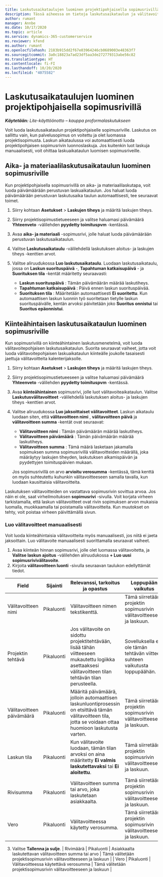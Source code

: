 ```yaml
---
title: Laskutusaikataulujen luominen projektipohjaisella sopimusrivillä
description: Tässä aiheessa on tietoja laskutusaikataulun ja välitavoitteiden luomisesta sopimusriveille.
author: rumant
manager: Annbe
ms.date: 10/17/2020
ms.topic: article
ms.service: dynamics-365-customerservice
ms.reviewer: kfend
ms.author: rumant
ms.openlocfilehash: 2183b915dd2f67e03964246cb0689003e48363f7
ms.sourcegitcommit: 3a0c18823a7ad23df5aa3de272779313abe56c82
ms.translationtype: HT
ms.contentlocale: fi-FI
ms.lasthandoff: 10/20/2020
ms.locfileid: "4075582"
---
```

# <a name="creating-invoice-schedules-on-a-project-based-contract-line"></a>Laskutusaikataulujen luominen projektipohjaisella sopimusrivillä

_**Käytetään:** Lite-käyttöönotto – kauppa proformalaskutukseen_


Voit luoda laskutusaikataulun projektipohjaiselle sopimusriville. Laskutus on sallittu vain, kun palvelusopimus on voitettu ja olet luomassa projektisopimusta. Laskun aikataulussa voi automaattisesti luoda projektipohjaisen sopimusrivin luonnoslaskuja. Jos kuitenkin luot laskuja manuaalisesti, voit ohittaa laskuaikataulun luomisen sopimusriveille.

## <a name="create-a-time-and-material-invoice-schedule-for-a-contract-line"></a>Aika- ja materiaalilaskutusaikataulun luominen sopimusriville

Kun projektipohjaisella sopimusrivillä on aika- ja materiaalilaskutapa, voit luoda päivämäärään perustuvan laskuaikataulun. Jos haluat luoda päivämäärään perustuvan laskutusaika taulun automaattisesti, tee seuraavat toimet.

1. Siirry kohtaan **Asetukset** > **Laskujen tiheys** ja määritä laskujen tiheys.
2. Siirry projektisopimustietueeseen ja valitse haluamasi päivämäärä **Yhteenveto** -välilehden **pyydetty toimituspvm** -kentässä.
3. Avaa **aika- ja materiaali** -sopimusrivi, jolle haluat luoda päivämäärään perustuvan laskutusaikataulun. 
4. Valitse **Laskutusaikataulu** -välilehdellä laskutuksen aloitus- ja laskujen tiheys -kenttien arvot.
5. Valitse aliruudukossa **Luo laskutusaikataulu**. Luodaan laskutusaikataulu, jossa on **Laskun suorituspäivä** -, **Tapahtuman katkaisupäivä** - ja **Suorituksen tila** -kentät määritetty seuraavasti:

    - **Laskun suorituspäivä** : Tämän päivämäärän määrää laskutiheys.
    - **Tapahtuman katkaisupäivä** : Päivä ennen laskun suorituspäivää.
    - **Suorituksen tila** : Määritetään automaattisesti **Ei suoritettu**. Kun automaattisen laskun luonnin työ suoritetaan tietylle laskun suorituspäivälle, kentän arvoksi päivitetään joko **Suoritus onnistui** tai **Suoritus epäonnistui**.


## <a name="create-a-fixed-price-invoice-schedule-for-a-contract-line"></a>Kiinteähintaisen laskutusaikataulun luominen sopimusriville

Kun sopimusrivillä on kiinteähintainen laskutusmenetelmä, voit luoda välitavoitepohjaisen laskutusaikataulun. Suorita seuraavat vaiheet, jotta voit luoda välitavoitepohjaisen laskuaikataulun kiinteälle joukolle tasaisesti jaettuja välitavoitteita kalenterijaksolle.

1. Siirry kohtaan **Asetukset** > **Laskujen tiheys** ja määritä laskujen tiheys.
2. Siirry projektisopimustietueeseen ja valitse haluamasi päivämäärä **Yhteenveto** -välilehden **pyydetty toimituspvm** -kentässä.
3. Avaa **kiinteähintainen** sopimusrivi, jolle luot välitavoiteaikataulun. Valitse **Laskutusvälitavoitteet** -välilehdellä laskutuksen aloitus- ja laskujen tiheys -kenttien arvot. 
4. Valitse aliruudukossa **Luo jaksoittaiset välitavoitteet**. Laskun aikataulu luodaan siten, että **välitavoitteen nimi** , **välitavoitteen päivä** ja **välitavoitteen summa** -kentät ovat seuraavat:

    - **Välitavoitteen nimi** : Tämän päivämäärän määrää laskutiheys.
    - **Välitavoitteen päivämäärä** : Tämän päivämäärän määrää laskutiheys.
    - **Välitavoitteen summa** : Tämä määrä lasketaan jakamalla sopimuksen summa sopimusrivillä välitavoitteiden määrällä, joka määräytyy laskujen tiheyden, laskutuksen alkamispäivän ja pyydettyjen toimituspäivien mukaan.

    Jos sopimusrivillä on arvo **arvioitu verosumma** -kentässä, tämä kenttä on myös suhteutettu kuhunkin välitavoitteeseen samalla tavalla, kun luodaan kausittaisia välitavoitteita.

Laskutuksen välitavoitteiden on vastattava sopimusrivin sovittua arvoa. Jos näin ei ole, saat virheilmoituksen **sopimusrivi** -sivulla. Voit korjata virheen tarkistamalla, että laskun välitavoitteet ovat rivin sopimuksen arvon mukaisia luomalla, muokkaamalla tai poistamalla välitavoitteita. Kun muutokset on tehty, voit poistaa virheen päivittämällä sivun.

### <a name="manually-create-milestones"></a>Luo välitavoitteet manuaalisesti

Voit luoda kiinteähintaisia välitavoitteita myös manuaalisesti, jos niitä ei jaeta jaksoittain. Luo välitavoite manuaalisesti suorittamalla seuraavat vaiheet.

1. Avaa kiinteän hinnan sopimusrivi, jolle olet luomassa välitavoitetta, ja **Valitse laskun ajoitus** -välilehden aliruudukossa **+ Luo uusi sopimusrivivälitavoite**. 
2. Kirjoita **välitavoitteen luonti** -sivulla seuraavan taulukon edellyttämät tiedot.

| Field | Sijainti | Relevanssi, tarkoitus ja opastus | Loppupään vaikutus |
| --- | --- | --- | --- |
| Välitavoitteen nimi | Pikaluonti | Välitavoitteen nimen tekstikenttä. | Tämä siirretään projektin sopimusrivin välitavoitteeseen ja laskuun. |
| Projektin tehtävä | Pikaluonti | Jos välitavoite on sidottu projektitehtävään, lisää tähän viitteeseen mukautettu logiikka asettaaksesi välitavoitteen tilan tehtävän tilan perusteella. | Sovelluksella ei ole tämän tehtävän viitteen suhteen vaikutusta loppupäähän. |
| Välitavoitteen päivämäärä | Pikaluonti | Määritä päivämäärä, jolloin automaattisen laskunluontiprosessin on etsittävä tämän välitavoitteen tila, jotta se voidaan ottaa huomioon laskutusta varten. | Tämä siirretään projektin sopimusrivin välitavoitteeseen ja laskuun. |
| Laskun tila | Pikaluonti | Kun välitavoite luodaan, tämän tilan arvoksi on aina määritetty **Ei valmis laskutettavaksi** tai **Ei aloitettu**. | Tämä siirretään projektin sopimusrivin välitavoitteeseen ja laskuun. |
| Rivisumma | Pikaluonti | Välitavoitteen summa tai arvo, joka laskutetaan asiakkaalta. | Tämä siirretään projektin sopimusrivin välitavoitteeseen ja laskuun. |
| Vero | Pikaluonti | Välitavoitteessa käytetty verosumma. | Tämä siirretään projektin sopimusrivin välitavoitteeseen ja laskuun. |

3. Valitse **Tallenna ja sulje**.
| Rivimäärä | Pikaluonti | Asiakkaalta laskutettavan välitavoitteen summa tai arvo | Tämä välitetään projektisopimusrivin välitavoitteeseen ja laskuun | | Vero | Pikaluonti | Välitavoitteessa käytettävä verosumma | Tämä välitetään projektisopimusrivin välitavoitteeseen ja laskuun |
